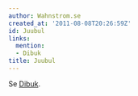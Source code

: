 ```yaml
---
author: Wahnstrom.se
created_at: '2011-08-08T20:26:59Z'
id: Juubul
links:
  mention:
  - Dibuk
title: Juubul
---
```


Se [Dibuk].

  [Dibuk]: Dibuk